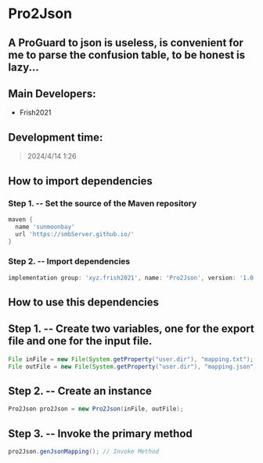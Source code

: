 # Pro2Json
## A ProGuard to json is useless, is convenient for me to parse the confusion table, to be honest is lazy...

## Main Developers:
- Frish2021

## Development time:
> 2024/4/14 1:26

## How to import dependencies
### Step 1. -- Set the source of the Maven repository
```gradle
maven {
  name 'sunmoonbay'
  url 'https://smbServer.github.io/'
}
```

### Step 2. -- Import dependencies
``` gradle
implementation group: 'xyz.frish2021', name: 'Pro2Json', version: '1.0.0'
```

## How to use this dependencies

## Step 1. -- Create two variables, one for the export file and one for the input file.
``` java
File inFile = new File(System.getProperty("user.dir"), "mapping.txt"); // input ProGuard mapping
File outFile = new File(System.getProperty("user.dir"), "mapping.json"); // output json mapping
```

## Step 2. -- Create an instance
```java
Pro2Json pro2Json = new Pro2Json(inFile, outFile);
```

## Step 3. -- Invoke the primary method
```java
pro2Json.genJsonMapping(); // Invoke Method
```
